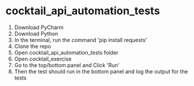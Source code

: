 # cocktail_api_automation_tests

1. Download PyCharm
2. Download Python
3. In the terminal, run the command 'pip install requests'
4. Clone the repo
5. Open cocktail_api_automation_tests folder
6. Open cocktail_exercise
7. Go to the top/bottom panel and Click 'Run'
8. Then the test should run in the bottom panel and log the output for the tests
